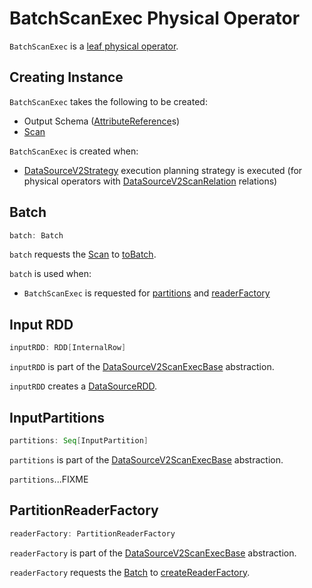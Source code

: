 # BatchScanExec Physical Operator

`BatchScanExec` is a [leaf physical operator](DataSourceV2ScanExecBase.md).

## Creating Instance

`BatchScanExec` takes the following to be created:

* <span id="output"> Output Schema ([AttributeReference](../expressions/AttributeReference.md)s)
* <span id="scan"> [Scan](../connector/Scan.md)

`BatchScanExec` is created when:

* [DataSourceV2Strategy](../execution-planning-strategies/DataSourceV2Strategy.md) execution planning strategy is executed (for physical operators with [DataSourceV2ScanRelation](../logical-operators/DataSourceV2ScanRelation.md) relations)

## <span id="batch"> Batch

```scala
batch: Batch
```

`batch` requests the [Scan](#scan) to [toBatch](../connector/Scan.md#toBatch).

`batch` is used when:

* `BatchScanExec` is requested for [partitions](#partitions) and [readerFactory](#readerFactory)

## <span id="inputRDD"> Input RDD

```scala
inputRDD: RDD[InternalRow]
```

`inputRDD` is part of the [DataSourceV2ScanExecBase](DataSourceV2ScanExecBase.md#inputRDD) abstraction.

`inputRDD` creates a [DataSourceRDD](../DataSourceRDD.md).

## <span id="partitions"> InputPartitions

```scala
partitions: Seq[InputPartition]
```

`partitions` is part of the [DataSourceV2ScanExecBase](DataSourceV2ScanExecBase.md#partitions) abstraction.

`partitions`...FIXME

## <span id="readerFactory"> PartitionReaderFactory

```scala
readerFactory: PartitionReaderFactory
```

`readerFactory` is part of the [DataSourceV2ScanExecBase](DataSourceV2ScanExecBase.md#readerFactory) abstraction.

`readerFactory` requests the [Batch](#batch) to [createReaderFactory](../connector/Batch.md#createReaderFactory).
